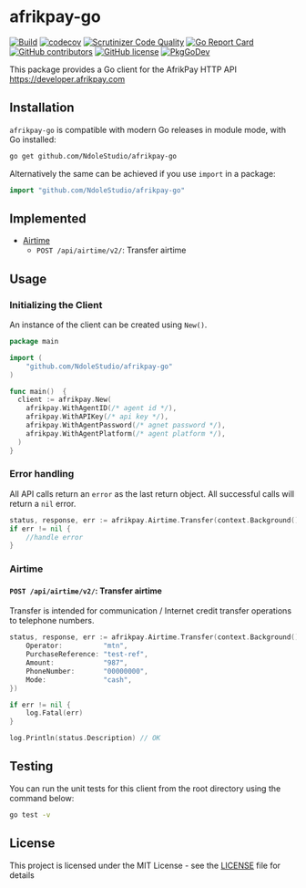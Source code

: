 # afrikpay-go

[![Build](https://github.com/NdoleStudio/afrikpay-go/actions/workflows/main.yml/badge.svg)](https://github.com/NdoleStudio/afrikpay-go/actions/workflows/main.yml)
[![codecov](https://codecov.io/gh/NdoleStudio/afrikpay-go/branch/main/graph/badge.svg)](https://codecov.io/gh/NdoleStudio/afrikpay-go)
[![Scrutinizer Code Quality](https://scrutinizer-ci.com/g/NdoleStudio/afrikpay-go/badges/quality-score.png?b=main)](https://scrutinizer-ci.com/g/NdoleStudio/afrikpay-go/?branch=main)
[![Go Report Card](https://goreportcard.com/badge/github.com/NdoleStudio/afrikpay-go)](https://goreportcard.com/report/github.com/NdoleStudio/afrikpay-go)
[![GitHub contributors](https://img.shields.io/github/contributors/NdoleStudio/afrikpay-go)](https://github.com/NdoleStudio/afrikpay-go/graphs/contributors)
[![GitHub license](https://img.shields.io/github/license/NdoleStudio/afrikpay-go?color=brightgreen)](https://github.com/NdoleStudio/afrikpay-go/blob/master/LICENSE)
[![PkgGoDev](https://pkg.go.dev/badge/github.com/NdoleStudio/afrikpay-go)](https://pkg.go.dev/github.com/NdoleStudio/afrikpay-go)


This package provides a Go client for the AfrikPay HTTP API https://developer.afrikpay.com

## Installation

`afrikpay-go` is compatible with modern Go releases in module mode, with Go installed:

```bash
go get github.com/NdoleStudio/afrikpay-go
```

Alternatively the same can be achieved if you use `import` in a package:

```go
import "github.com/NdoleStudio/afrikpay-go"
```


## Implemented

- [Airtime](#airtime)
    - `POST /api/airtime/v2/`: Transfer airtime

## Usage

### Initializing the Client

An instance of the client can be created using `New()`.

```go
package main

import (
	"github.com/NdoleStudio/afrikpay-go"
)

func main()  {
  client := afrikpay.New(
    afrikpay.WithAgentID(/* agent id */),
    afrikpay.WithAPIKey(/* api key */),
    afrikpay.WithAgentPassword(/* agnet password */),
    afrikpay.WithAgentPlatform(/* agent platform */),
  )
}
```

### Error handling

All API calls return an `error` as the last return object. All successful calls will return a `nil` error.

```go
status, response, err := afrikpay.Airtime.Transfer(context.Background())
if err != nil {
    //handle error
}
```

### Airtime

#### `POST /api/airtime/v2/`: Transfer airtime

Transfer is intended for communication / Internet credit transfer operations to telephone numbers.

```go
status, response, err := afrikpay.Airtime.Transfer(context.Background(), &AirtimeTransferParams{
    Operator:          "mtn",
    PurchaseReference: "test-ref",
    Amount:            "987",
    PhoneNumber:       "00000000",
    Mode:              "cash",
})

if err != nil {
    log.Fatal(err)
}

log.Println(status.Description) // OK
```

## Testing

You can run the unit tests for this client from the root directory using the command below:

```bash
go test -v
```

## License

This project is licensed under the MIT License - see the [LICENSE](LICENSE) file for details
